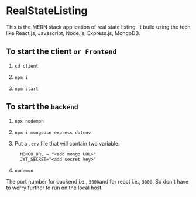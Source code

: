 # RealStateListing
This is the MERN stack application of real state listing. It build using the tech like React.js, Javascript, Node.js, Express.js, MongoDB.
## To start the client `or Frontend `
1. ```
   cd client
   ```
2. ```
   npm i
    ```
3. ```
   npm start
    ```
## To start the `backend ` 
1. ```
   npx nodemon
   ```
2. ```
   npm i mongoose express dotenv 
    ```
3. Put a `.env` file that will contain two variable.
   
   
     ```
       MONGO_URL = "<add mongo URL>"
       JWT_SECRET="<add secret key>"
      ```
4.
   ```
   nodemon
   ```
The port number for backend i.e., `5000`and for react i.e., `3000`. So don't have to worry further to run on the local host.
